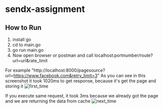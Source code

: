 # sendx-assignment

## How to Run
1. install go
2. cd to main.go
3. go run main.go
4. Now open browser or postman and call localhost:portnumber/route?url=url&rate_limit


For example "http://localhost:8000/pagesource?url=https://www.facebook.com&retry_limit=3"
As you can see in this screenshot it took 1020ms to get response, because it's get the page and storing it
![first_time](https://user-images.githubusercontent.com/54117043/209856523-5bb7fd62-e717-488a-afab-feada291e1d4.jpeg)


If you execute same request, it took 3ms because we already got the page and we are returning the data from cache
![next_time](https://user-images.githubusercontent.com/54117043/209856541-e4938cf9-57f0-4676-b4d8-757f9334782e.jpeg)
